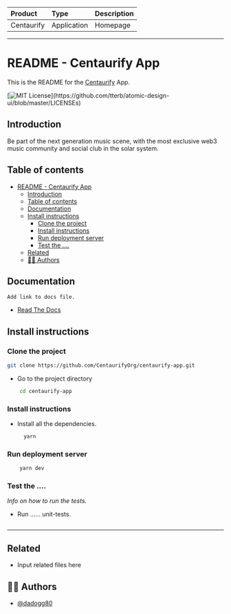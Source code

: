 

| Product      | Type         | Description     |
| :--------    | :-------     | :-------------- |
| Centaurify   | Application  | Homepage        |

---

# README - Centaurify App

This is the README for the [Centaurify](https://www.centaurify.com) App.

[![MIT License](https://img.shields.io/apm/l/atomic-design-ui.svg?)](https://github.com/tterb/atomic-design-ui/blob/master/LICENSEs)


## Introduction

Be part of the next generation music scene, with the most exclusive web3 music community and social club in the solar system.

## Table of contents

- [README - Centaurify App](#readme---centaurify-app)
  - [Introduction](#introduction)
  - [Table of contents](#table-of-contents)
  - [Documentation](#documentation)
  - [Install instructions](#install-instructions)
    - [Clone the project](#clone-the-project)
    - [Install instructions](#install-instructions-1)
    - [Run deployment server](#run-deployment-server)
    - [Test the ....](#test-the-)
  - [Related](#related)
  - [🧑‍⚖️ Authors](#️-authors)


## Documentation
    Add link to docs file.
- [Read The Docs]()


## Install instructions

### Clone the project

  ```bash
  git clone https://github.com/CentaurifyOrg/centaurify-app.git
  ```

- Go to the project directory

```bash
    cd centaurify-app
```

### Install instructions

- Install all the dependencies.  
  
  ```bash
    yarn
  ```  

### Run deployment server

```bash
    yarn dev
```

### Test the ....

*Info on how to run the tests.*   

- Run ...... unit-tests.  
  
```bash

```

_______________________________________


## Related

- Input related files here

## 🧑‍⚖️ Authors

- [@dadogg80](https://www.github.com/dadogg80)

